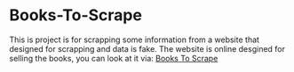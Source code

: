 # Books-To-Scrape
This is project is for scrapping some information from a website that designed for scrapping and data is fake.
The website is online desgined for selling the books, you can look at it via: [Books To Scrape](https://books.toscrape.com/index.html)
